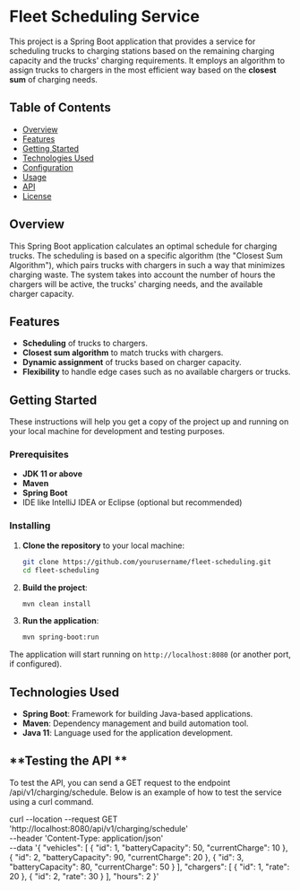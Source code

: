 # **Fleet Scheduling Service**

This project is a Spring Boot application that provides a service for scheduling trucks to charging stations based on the remaining charging capacity and the trucks' charging requirements. It employs an algorithm to assign trucks to chargers in the most efficient way based on the **closest sum** of charging needs.

## **Table of Contents**
- [Overview](#overview)
- [Features](#features)
- [Getting Started](#getting-started)
- [Technologies Used](#technologies-used)
- [Configuration](#configuration)
- [Usage](#usage)
- [API](#api)
- [License](#license)

## **Overview**
This Spring Boot application calculates an optimal schedule for charging trucks. The scheduling is based on a specific algorithm (the "Closest Sum Algorithm"), which pairs trucks with chargers in such a way that minimizes charging waste. The system takes into account the number of hours the chargers will be active, the trucks' charging needs, and the available charger capacity.

## **Features**
- **Scheduling** of trucks to chargers.
- **Closest sum algorithm** to match trucks with chargers.
- **Dynamic assignment** of trucks based on charger capacity.
- **Flexibility** to handle edge cases such as no available chargers or trucks.
  
## **Getting Started**
These instructions will help you get a copy of the project up and running on your local machine for development and testing purposes.

### **Prerequisites**
- **JDK 11 or above**
- **Maven**
- **Spring Boot**
- IDE like IntelliJ IDEA or Eclipse (optional but recommended)

### **Installing**

1. **Clone the repository** to your local machine:
    ```bash
    git clone https://github.com/yourusername/fleet-scheduling.git
    cd fleet-scheduling
    ```

2. **Build the project**:
    ```bash
    mvn clean install
    ```

3. **Run the application**:
    ```bash
    mvn spring-boot:run
    ```

The application will start running on `http://localhost:8080` (or another port, if configured).

## **Technologies Used**
- **Spring Boot**: Framework for building Java-based applications.
- **Maven**: Dependency management and build automation tool.
- **Java 11**: Language used for the application development.
  
## **Testing the API **
To test the API, you can send a GET request to the endpoint /api/v1/charging/schedule. Below is an example of how to test the service using a curl command.

curl --location --request GET 'http://localhost:8080/api/v1/charging/schedule' \
--header 'Content-Type: application/json' \
--data '{
  "vehicles": [
    {
      "id": 1,
      "batteryCapacity": 50,
      "currentCharge": 10
    },
    {
      "id": 2,
      "batteryCapacity": 90,
      "currentCharge": 20
    },
    {
      "id": 3,
      "batteryCapacity": 80,
      "currentCharge": 50
    }
  ],
  "chargers": [
    {
      "id": 1,
      "rate": 20
    },
    {
      "id": 2,
      "rate": 30
    }
  ],
  "hours": 2
}'



